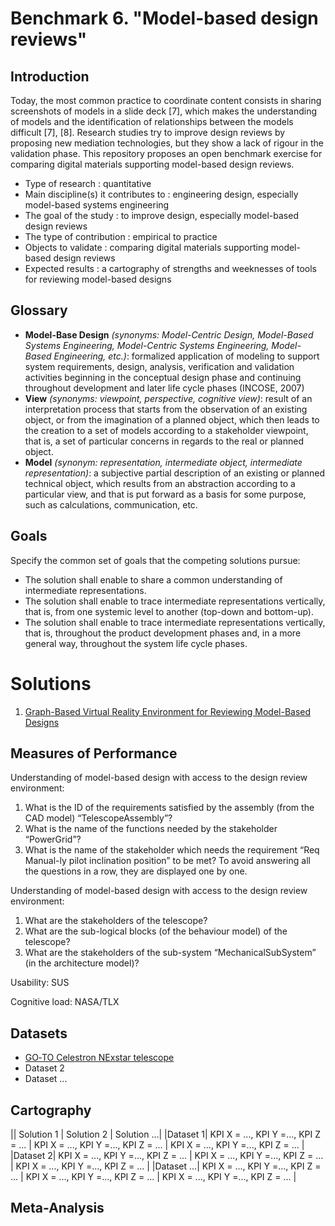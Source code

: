 # Benchmark 6. "Model-based design reviews"

## Introduction

Today, the most common practice to coordinate content consists in sharing screenshots of models in a slide deck [7], which makes the understanding of models and the identification of relationships between the models difficult [7], [8]. Research studies try to improve design reviews by proposing new mediation technologies, but they show a lack of rigour in the validation phase. This repository proposes an open benchmark exercise for comparing digital materials supporting model-based design reviews.

- Type of research : quantitative
- Main discipline(s) it contributes to : engineering design, especially model-based systems engineering
- The goal of the study : to improve design, especially model-based design reviews 
- The type of contribution : empirical to practice
- Objects to validate : comparing digital materials supporting model-based design reviews
- Expected results : a cartography of strengths and weeknesses of tools for reviewing model-based designs

## Glossary

- **Model-Base Design** *(synonyms: Model-Centric Design, Model-Based Systems Engineering, Model-Centric Systems Engineering, Model-Based Engineering, etc.)*: formalized application of modeling to support system requirements, design, analysis, verification and validation activities beginning in the conceptual design phase and continuing throughout development and later life cycle phases (INCOSE, 2007)
- **View** *(synonyms: viewpoint, perspective, cognitive view)*: result of an interpretation process that starts from the observation of an existing object, or from the imagination of a planned object, which then leads to the creation to a set of models according to a stakeholder viewpoint, that is, a set of particular concerns in regards to the real or planned
object.
- **Model** *(synonym: representation, intermediate object, intermediate representation)*: a subjective partial description of an existing or planned technical object, which results from an abstraction according to a particular view, and that is put forward as a basis for some purpose, such as calculations, communication, etc.

## Goals

Specify the common set of goals that the competing solutions pursue:
- The solution shall enable to share a common understanding of intermediate representations.
- The solution shall enable to trace intermediate representations vertically, that is, from one systemic level to another (top-down and bottom-up).
- The solution shall enable to trace intermediate representations vertically, that is, throughout the product development phases and, in a more general way, throughout the system life cycle phases.

# Solutions

1. [Graph-Based Virtual Reality Environment for Reviewing Model-Based Designs](https://gricad-gitlab.univ-grenoble-alpes.fr/vision-r/projets/vrgraphvisualization)

## Measures of Performance

Understanding of model-based design with access to the design review environment:
1.	What is the ID of the requirements satisfied by the assembly (from the CAD model) “TelescopeAssembly”?
2.	What is the name of the functions needed by the stakeholder “PowerGrid”?
3.	What is the name of the stakeholder which needs the requirement “Req Manual-ly pilot inclination position” to be met?
To avoid answering all the questions in a row, they are displayed one by one. 

Understanding of model-based design with access to the design review environment:
1.	What are the stakeholders of the telescope?
2.	What are the sub-logical blocks (of the behaviour model) of the telescope?
3.	What are the stakeholders of the sub-system “MechanicalSubSystem” (in the architecture model)? 

Usability: SUS

Cognitive load: NASA/TLX

## Datasets

- [GO‑TO Celestron NExstar telescope](https://github.com/GIS-S-mart/Benchmark-6_model-based-design-reviews/tree/main/datasets/Telescope)
- Dataset 2
- Dataset ...

## Cartography

|| Solution 1 | Solution 2 | Solution ...|
|Dataset 1| KPI X = ..., KPI Y =..., KPI Z = ... | KPI X = ..., KPI Y =..., KPI Z = ... | KPI X = ..., KPI Y =..., KPI Z = ... |
|Dataset 2| KPI X = ..., KPI Y =..., KPI Z = ... | KPI X = ..., KPI Y =..., KPI Z = ... | KPI X = ..., KPI Y =..., KPI Z = ... |
|Dataset ...| KPI X = ..., KPI Y =..., KPI Z = ... | KPI X = ..., KPI Y =..., KPI Z = ... | KPI X = ..., KPI Y =..., KPI Z = ... |


## Meta-Analysis


